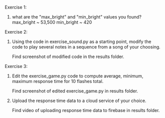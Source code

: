 
Exercise 1: 
1. what are the "max_bright" and "min_bright" values you found?
    max_bright ~ 53,500
    min_bright ~ 420

Exercise 2: 
1. Using the code in exercise_sound.py as a starting point, modify the code to play several notes in a sequence from a song of your choosing.

    Find screenshot of modified code in the results folder.

Exercise 3: 
1. Edit the exercise_game.py code to compute average, minimum, maximum response time for 10 flashes total.

    Find screenshot of edited exercise_game.py in results folder.

2. Upload the response time data to a cloud service of your choice.

    Find video of uploading response time data to firebase in results folder.

